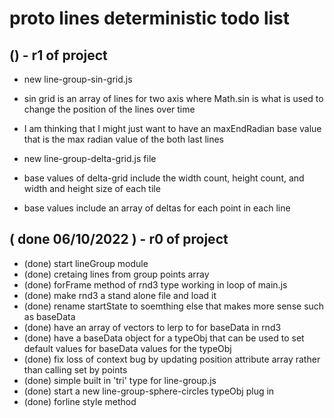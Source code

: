 # proto lines deterministic todo list

## () - r1 of project
* new line-group-sin-grid.js
* sin grid is an array of lines for two axis where Math.sin is what is used to change the position of the lines over time
* I am thinking that I might just want to have an maxEndRadian base value that is the max radian value of the both last lines


* new line-group-delta-grid.js file
* base values of delta-grid include the width count, height count, and width and height size of each tile
* base values include an array of deltas for each point in each line


## ( done 06/10/2022 ) - r0 of project
* (done) start lineGroup module
* (done) cretaing lines from group points array
* (done) forFrame method of rnd3 type working in loop of main.js
* (done) make rnd3 a stand alone file and load it 
* (done) rename startState to soemthing else that makes more sense such as baseData
* (done) have an array of vectors to lerp to for baseData in rnd3
* (done) have a baseData object for a typeObj that can be used to set default values for baseData values for the typeObj
* (done) fix loss of context bug by updating position attribute array rather than calling set by points
* (done) simple built in 'tri' type for line-group.js
* (done) start a new line-group-sphere-circles typeObj plug in
* (done) forline style method